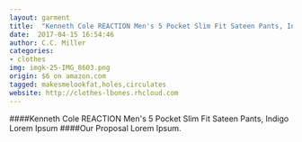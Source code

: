 ```yaml
---
layout: garment
title:  "Kenneth Cole REACTION Men's 5 Pocket Slim Fit Sateen Pants, Indigo"
date:  2017-04-15 16:54:46
author: C.C. Miller
categories:
- clothes
img: imgk-25-IMG_8603.png
origin: $6 on amazon.com
tagged: makesmelookfat,holes,circulates
website: http://clothes-lbones.rhcloud.com
---
```

####Kenneth Cole REACTION Men's 5 Pocket Slim Fit Sateen Pants, Indigo
Lorem Ipsum
####Our Proposal
Lorem Ipsum.